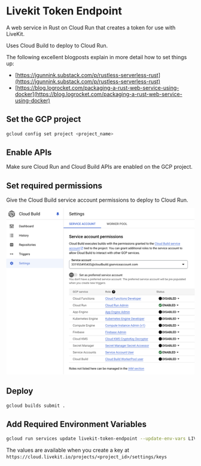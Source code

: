 # Livekit Token Endpoint

A web service in Rust on Cloud Run that creates a token for use with LiveKit.

Uses Cloud Build to deploy to Cloud Run.

The following excellent blogposts explain in more detail how to set things up:

- [https://jgunnink.substack.com/p/rustless-serverless-rust](https://jgunnink.substack.com/p/rustless-serverless-rust)
- [https://blog.logrocket.com/packaging-a-rust-web-service-using-docker](https://blog.logrocket.com/packaging-a-rust-web-service-using-docker)

## Set the GCP project

```sh
gcloud config set project <project_name>
```

## Enable APIs

Make sure Cloud Run and Cloud Build APIs are enabled on the GCP project.

## Set required permissions

Give the Cloud Build service account permissions to deploy to Cloud Run.

![Screenshot](./Screenshot1.png)

## Deploy

```sh
gcloud builds submit .
```

## Add Required Environment Variables

```sh
gcloud run services update livekit-token-endpoint --update-env-vars LIVEKIT_API_KEY=VALUE1,LIVEKIT_API_SECRET=VALUE2
```

The values are available when you create a key at `https://cloud.livekit.io/projects/<project_id>/settings/keys`
